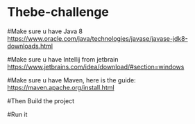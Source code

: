 # Thebe-challenge

#Make sure u have Java 8 https://www.oracle.com/java/technologies/javase/javase-jdk8-downloads.html

#Make sure u have Intellij from jetbrain https://www.jetbrains.com/idea/download/#section=windows

#Make sure u have Maven, here is the guide: https://maven.apache.org/install.html

#Then Build the project

#Run it
